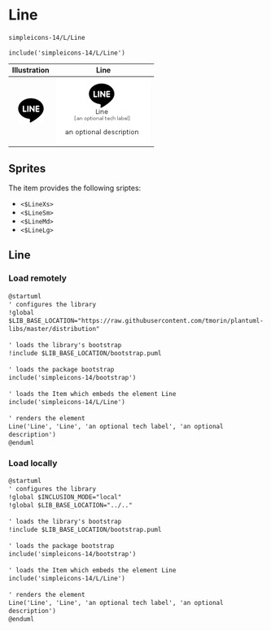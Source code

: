 # Line


```text
simpleicons-14/L/Line
```

```text
include('simpleicons-14/L/Line')
```



| Illustration | Line |
| :---: | :---: |
| ![illustration for Illustration](../../simpleicons-14/L/Line.png) | ![illustration for Line](../../simpleicons-14/L/Line.Local.png) |



## Sprites
The item provides the following sriptes:

- `<$LineXs>`
- `<$LineSm>`
- `<$LineMd>`
- `<$LineLg>`





## Line

### Load remotely
```plantuml
@startuml
' configures the library
!global $LIB_BASE_LOCATION="https://raw.githubusercontent.com/tmorin/plantuml-libs/master/distribution"

' loads the library's bootstrap
!include $LIB_BASE_LOCATION/bootstrap.puml

' loads the package bootstrap
include('simpleicons-14/bootstrap')

' loads the Item which embeds the element Line
include('simpleicons-14/L/Line')

' renders the element
Line('Line', 'Line', 'an optional tech label', 'an optional description')
@enduml
```

### Load locally
```plantuml
@startuml
' configures the library
!global $INCLUSION_MODE="local"
!global $LIB_BASE_LOCATION="../.."

' loads the library's bootstrap
!include $LIB_BASE_LOCATION/bootstrap.puml

' loads the package bootstrap
include('simpleicons-14/bootstrap')

' loads the Item which embeds the element Line
include('simpleicons-14/L/Line')

' renders the element
Line('Line', 'Line', 'an optional tech label', 'an optional description')
@enduml
```

